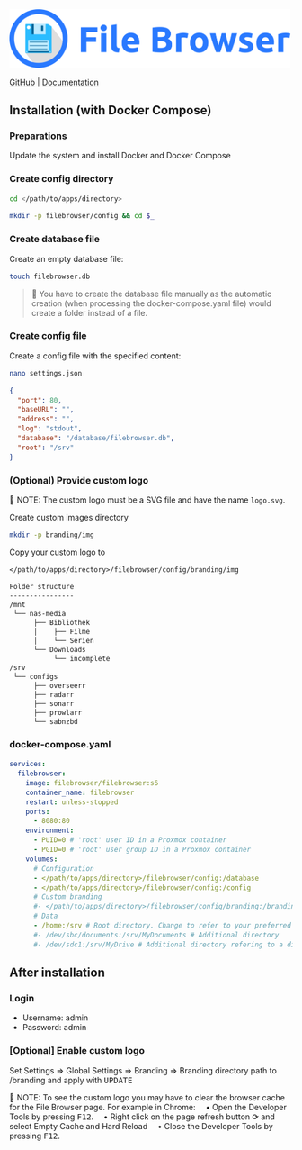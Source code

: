<a href="https://github.com/filebrowser/filebrowser" target="_blank" rel="noopener noreferrer">
  <img src="https://raw.githubusercontent.com/filebrowser/logo/master/banner.png" alt="File Browser" width="500">
</a>

[GitHub](https://github.com/filebrowser/filebrowser) | [Documentation](https://filebrowser.org)

## Installation (with Docker Compose)

### Preparations

Update the system and install Docker and Docker Compose

### Create config directory

```bash
cd </path/to/apps/directory>
```

```bash
mkdir -p filebrowser/config && cd $_
```

### Create database file

Create an empty database file:

```bash
touch filebrowser.db
```

> :bell:
> You have to create the database file manually as the automatic creation (when processing the docker-compose.yaml file) would create a folder instead of a file.

### Create config file

Create a config file with the specified content:

```bash
nano settings.json
```

```json
{
  "port": 80,
  "baseURL": "",
  "address": "",
  "log": "stdout",
  "database": "/database/filebrowser.db",
  "root": "/srv"
}
```

### (Optional) Provide custom logo

:bell: NOTE:
The custom logo must be a SVG file and have the name `logo.svg`.

Create custom images directory

```bash
mkdir -p branding/img
```

Copy your custom logo to

```
</path/to/apps/directory>/filebrowser/config/branding/img
```

```
Folder structure
----------------
/mnt
 └── nas-media
      ├── Bibliothek
      │    ├── Filme
      │    └── Serien
      └── Downloads
           └── incomplete
/srv
 └── configs
      ├── overseerr
      ├── radarr
      ├── sonarr
      ├── prowlarr
      └── sabnzbd
```

### docker-compose.yaml

```yaml
services:
  filebrowser:
    image: filebrowser/filebrowser:s6
    container_name: filebrowser
    restart: unless-stopped
    ports:
      - 8080:80
    environment:
      - PUID=0 # 'root' user ID in a Proxmox container
      - PGID=0 # 'root' user group ID in a Proxmox container
    volumes:
      # Configuration
      - </path/to/apps/directory>/filebrowser/config:/database
      - </path/to/apps/directory>/filebrowser/config:/config
      # Custom branding
      #- </path/to/apps/directory>/filebrowser/config/branding:/branding
      # Data
      - /home:/srv # Root directory. Change to refer to your preferred location.
      #- /dev/sbc/documents:/srv/MyDocuments # Additional directory
      #- /dev/sdc1:/srv/MyDrive # Additional directory refering to a disk
```

## After installation

### Login

- Username: admin
- Password: admin

### \[Optional\] Enable custom logo

Set Settings ⇒ Global Settings ⇒ Branding ⇒ Branding directory path to /branding and apply with <kbd>UPDATE</kbd>

:bell: NOTE:
To see the custom logo you may have to clear the browser cache for the File Browser page.
For example in Chrome:
 • Open the Developer Tools by pressing <kbd>F12</kbd>.
 • Right click on the page refresh button <kbd>⟳</kbd> and select Empty Cache and Hard Reload
 • Close the Developer Tools by pressing <kbd>F12</kbd>.
